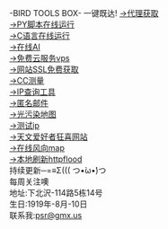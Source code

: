-BIRD TOOLS BOX-
一键既达!
  [→代理获取](https://proxyspace.pro/http.txt)          
  [→PY脚本在线运行](https://m.w3cschool.cn/tryrun/runcode?lang=python)          
  [→C语言在线运行](https://m.w3cschool.cn/tryrun/runcode?lang=c-clang)          
  [→在线AI](http://zs.aidashi.cn/)          
  [→免费云服务vps](https://uviv.cn/)          
  [→网站SSL免费获取](https://freessl.cn/)          
  [→CC测量](https://debug.abcdefgdev.xyz)          
  [→IP查询工具](https://fofa.info/)          
  [→匿名邮件](https://anonymousemail.me/)          
  [→光污染地图](https://darkmap.cn)          
  [→测试ip](https://check-host.net/)          
  [→天文爱好者狂喜网站](https://laysky.com/)          
  [→在线风向map](https://street-map.gosur.com/cn/)          
  [→本地刷新httpflood](https://f5.serverplayer.com/)          
  持续更新─=≡Σ((( つ•̀ω•́)つ          
  每周关注噢          
  地址:下北沢-114路5栋14号          
  生日:1919年-8月-10日          
  联系我:psr@gmx.us          
